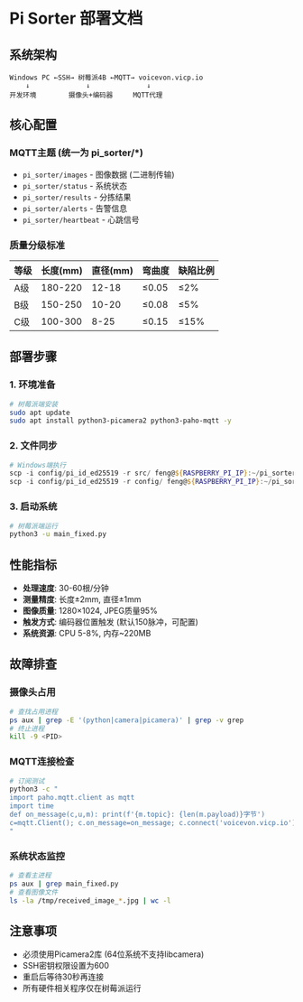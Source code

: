 # Pi Sorter 部署文档

## 系统架构
```
Windows PC ←SSH→ 树莓派4B ←MQTT→ voicevon.vicp.io
    ↓              ↓              ↓
开发环境        摄像头+编码器     MQTT代理
```

## 核心配置

### MQTT主题 (统一为 pi_sorter/*)
- `pi_sorter/images` - 图像数据 (二进制传输)
- `pi_sorter/status` - 系统状态
- `pi_sorter/results` - 分拣结果
- `pi_sorter/alerts` - 告警信息
- `pi_sorter/heartbeat` - 心跳信号

### 质量分级标准
| 等级 | 长度(mm) | 直径(mm) | 弯曲度 | 缺陷比例 |
|------|----------|----------|--------|----------|
| A级  | 180-220  | 12-18    | ≤0.05  | ≤2%      |
| B级  | 150-250  | 10-20    | ≤0.08  | ≤5%      |
| C级  | 100-300  | 8-25     | ≤0.15  | ≤15%     |



## 部署步骤

### 1. 环境准备
```bash
# 树莓派端安装
sudo apt update
sudo apt install python3-picamera2 python3-paho-mqtt -y
```

### 2. 文件同步
```powershell
# Windows端执行
scp -i config/pi_id_ed25519 -r src/ feng@${RASPBERRY_PI_IP}:~/pi_sorter/
scp -i config/pi_id_ed25519 -r config/ feng@${RASPBERRY_PI_IP}:~/pi_sorter/
```

### 3. 启动系统
```bash
# 树莓派端运行
python3 -u main_fixed.py
```

## 性能指标
- **处理速度**: 30-60根/分钟
- **测量精度**: 长度±2mm, 直径±1mm
- **图像质量**: 1280×1024, JPEG质量95%
- **触发方式**: 编码器位置触发 (默认150脉冲，可配置)
- **系统资源**: CPU 5-8%, 内存~220MB

## 故障排查

### 摄像头占用
```bash
# 查找占用进程
ps aux | grep -E '(python|camera|picamera)' | grep -v grep
# 终止进程
kill -9 <PID>
```

### MQTT连接检查
```bash
# 订阅测试
python3 -c "
import paho.mqtt.client as mqtt
import time
def on_message(c,u,m): print(f'{m.topic}: {len(m.payload)}字节')
c=mqtt.Client(); c.on_message=on_message; c.connect('voicevon.vicp.io'); c.subscribe('pi_sorter/images'); c.loop_start(); time.sleep(10)
"
```

### 系统状态监控
```bash
# 查看主进程
ps aux | grep main_fixed.py
# 查看图像文件
ls -la /tmp/received_image_*.jpg | wc -l
```

## 注意事项
- 必须使用Picamera2库 (64位系统不支持libcamera)
- SSH密钥权限设置为600
- 重启后等待30秒再连接
- 所有硬件相关程序仅在树莓派运行